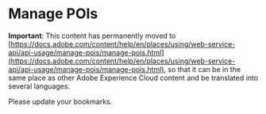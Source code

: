 # Manage POIs

**Important**: This content has permanently moved to [https://docs.adobe.com/content/help/en/places/using/web-service-api/api-usage/manage-pois/manage-pois.html](https://docs.adobe.com/content/help/en/places/using/web-service-api/api-usage/manage-pois/manage-pois.html), so that it can be in the same place as other Adobe Experience Cloud content and be translated into several languages.

Please update your bookmarks.

